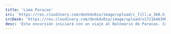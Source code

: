 ```yaml
---
title: 'Lima Paracas'
src: 'https://res.cloudinary.com/denkdx0za/image/upload/c_fill,w_360,h_203,ar_16:9/v1711646387/HUACACHINS_cya0q5.png'
srcDesk: 'https://res.cloudinary.com/denkdx0za/image/upload/v1711646398/HUANCAC_Mesa_de_trabajo_1_r9m0dp.png'
desc: 'Esta excursión iniciará con un viaje al Balneario de Paracas. Continuaremos nuestro viaje hacia Ica donde visitaremos la Bodega Nietto y finalmente nos dirigiremos a la Laguna de la Huacachina donde podremos realizar actividades como Sandboarding.'
---
```

